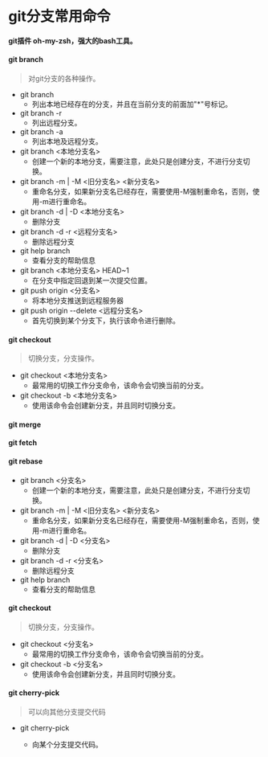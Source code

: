 ﻿# git分支常用命令

#### git插件 oh-my-zsh，强大的bash工具。

#### git branch
> 对git分支的各种操作。
- git branch 
  - 列出本地已经存在的分支，并且在当前分支的前面加"*"号标记。
- git branch -r
  - 列出远程分支。
- git branch -a
  - 列出本地及远程分支。
- git branch <本地分支名>
  - 创建一个新的本地分支，需要注意，此处只是创建分支，不进行分支切换。
- git branch -m | -M <旧分支名> <新分支名>
  - 重命名分支，如果新分支名已经存在，需要使用-M强制重命名，否则，使用-m进行重命名。
- git branch -d | -D <本地分支名>
  - 删除分支
- git branch -d -r <远程分支名>
  - 删除远程分支
- git help branch
  - 查看分支的帮助信息
- git branch <本地分支名> HEAD~1
  - 在分支中指定回退到某一次提交位置。
- git push origin <分支名>
  - 将本地分支推送到远程服务器
- git push origin --delete <远程分支名>
  - 首先切换到某个分支下，执行该命令进行删除。

#### git checkout
> 切换分支，分支操作。
- git checkout <本地分支名>
  - 最常用的切换工作分支命令，该命令会切换当前的分支。
- git checkout -b <本地分支名>
  - 使用该命令会创建新分支，并且同时切换分支。

#### git merge

#### git fetch

#### git rebase

- git branch <分支名>
  - 创建一个新的本地分支，需要注意，此处只是创建分支，不进行分支切换。
- git branch -m | -M <旧分支名> <新分支名>
  - 重命名分支，如果新分支名已经存在，需要使用-M强制重命名，否则，使用-m进行重命名。
- git branch -d | -D <分支名>
  - 删除分支
- git branch -d -r <分支名>
  - 删除远程分支
- git help branch
  - 查看分支的帮助信息

#### git checkout
> 切换分支，分支操作。
- git checkout <分支名>
  - 最常用的切换工作分支命令，该命令会切换当前的分支。
- git checkout -b <分支名>
  - 使用该命令会创建新分支，并且同时切换分支。

#### git cherry-pick 
> 可以向其他分支提交代码
- git cherry-pick <commit id>
  - 向某个分支提交代码。
